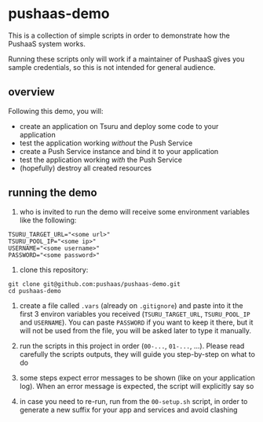 # pushaas-demo

This is a collection of simple scripts in order to demonstrate how the PushaaS system works.

Running these scripts only will work if a maintainer of PushaaS gives you sample credentials, so this is not intended for general audience.

## overview

Following this demo, you will:
- create an application on Tsuru and deploy some code to your application
- test the application working *without* the Push Service
- create a Push Service instance and bind it to your application
- test the application working *with* the Push Service
- (hopefully) destroy all created resources


## running the demo

1. who is invited to run the demo will receive some environment variables like the following:

```shell
TSURU_TARGET_URL="<some url>"
TSURU_POOL_IP="<some ip>"
USERNAME="<some username>"
PASSWORD="<some password>"
```

1. clone this repository:

```shell
git clone git@github.com:pushaas/pushaas-demo.git
cd pushaas-demo
```

1. create a file called `.vars` (already on `.gitignore`) and paste into it the first 3 environ variables you received (`TSURU_TARGET_URL`, `TSURU_POOL_IP` and `USERNAME`). You can paste `PASSWORD` if you want to keep it there, but it will not be used from the file, you will be asked later to type it manually.

1. run the scripts in this project in order (`00-...`, `01-...`, ...). Please read carefully the scripts outputs, they will guide you step-by-step on what to do

1. some steps expect error messages to be shown (like on your application log). When an error message is expected, the script will explicitly say so

1. in case you need to re-run, run from the `00-setup.sh` script, in order to generate a new suffix for your app and services and avoid clashing
